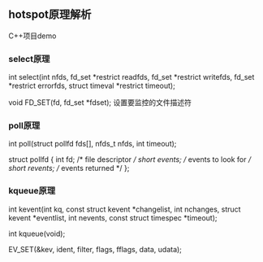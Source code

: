 ## hotspot原理解析

C++项目demo

### select原理

int select(int nfds, fd_set *restrict readfds, fd_set *restrict writefds, fd_set *restrict errorfds, struct timeval *restrict timeout);

void FD_SET(fd, fd_set *fdset); 设置要监控的文件描述符

### poll原理

int poll(struct pollfd fds[], nfds_t nfds, int timeout);

struct pollfd {
        int    fd;       /* file descriptor */
        short  events;   /* events to look for */
        short  revents;  /* events returned */
};

### kqueue原理

int kevent(int kq, const struct kevent *changelist, int nchanges, struct kevent *eventlist, int nevents, const struct timespec *timeout);

int kqueue(void);

EV_SET(&kev, ident, filter, flags, fflags, data, udata);
